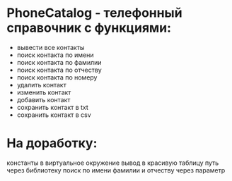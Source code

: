 # PhoneCatalog - телефонный справочник с функциями:
- вывести все контакты
- поиск контакта по имени
- поиск контакта по фамилии
- поиск контакта по отчеству
- поиск контакта по номеру
- удалить контакт
- изменить контакт
- добавить контакт
- сохранить контакт в txt
- сохранить контакт в csv

# На доработку:
константы в виртуальное окружение
вывод в красивую таблицу
путь через библиотеку
поиск по имени фамилии и отчеству через параметр